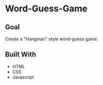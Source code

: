 # Word-Guess-Game

## Goal
Create a "Hangman" style word-guess game.

## Built With
* HTML
* CSS
* Javascript
